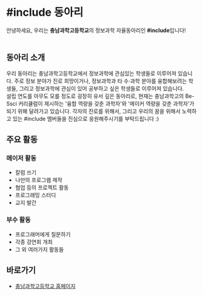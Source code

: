 # #include 동아리
안녕하세요, 우리는 **충남과학고등학교**의 정보과학 자율동아리인 **#include**입니다!<br>
<br>
## 동아리 소개
우리 동아리는 충남과학고등학교에서 정보과학에 관심있는 학생들로 이루어져 있습니다. 주로 정보 분야가 진로 희망이거나, 정보과학과 타 수·과학 분야를 융합해보려는 학생들, 그리고 정보과학에 관심이 있어 공부하고 싶은 학생들로 이루어져 있습니다.<br>
설립 연도를 아무도 모를 정도로 굉장히 유서 깊은 동아리로, 현재는 충남과학고의 Be-Ssci 커리큘럼이 제시하는 '융합 역량을 갖춘 과학자'와 '메이커 역량을 갖춘 과학자'가 되기 위해 달려가고 있습니다. 각자의 진로를 위해서, 그리고 우리의 꿈을 위해서 노력하고 있는 #include 멤버들을 진심으로 응원해주시기를 부탁드립니다 :)

## 주요 활동
### 메이저 활동
* 칼럼 쓰기
* 나만의 프로그램 제작
* 협업 등의 프로젝트 활동
* 프로그래밍 스터디
* 교지 발간

### 부수 활동
* 프로그래머에게 질문하기
* 각종 강연회 개최
* 그 외 여러가지 활동들

## 바로가기
* [충남과학고등학교 홈페이지](http://cnsh.cnehs.kr)
